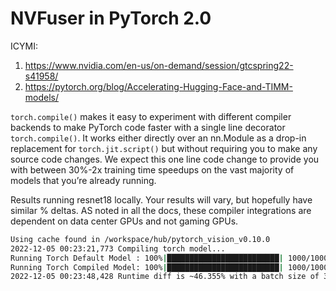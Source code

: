 # NVFuser in PyTorch 2.0

ICYMI:
1. https://www.nvidia.com/en-us/on-demand/session/gtcspring22-s41958/
2. https://pytorch.org/blog/Accelerating-Hugging-Face-and-TIMM-models/

`torch.compile()` makes it easy to experiment with different compiler backends to make PyTorch code faster with a single line decorator `torch.compile()`. It works either directly over an nn.Module as a drop-in replacement for `torch.jit.script()` but without requiring you to make any source code changes. We expect this one line code change to provide you with between 30%-2x training time speedups on the vast majority of models that you’re already running.

Results running resnet18 locally. Your results will vary, but hopefully have similar % deltas. AS noted in all the docs, these compiler integrations are dependent on data center GPUs and not gaming GPUs. 


```sh
Using cache found in /workspace/hub/pytorch_vision_v0.10.0
2022-12-05 00:23:21,773 Compiling torch model...
Running Torch Default Model : 100%|█████████████████████████| 1000/1000 [00:08<00:00, 124.02it/s]
Running Torch Compiled Model: 100%|█████████████████████████| 1000/1000 [00:05<00:00, 198.83it/s]
2022-12-05 00:23:48,428 Runtime diff is ~46.355% with a batch size of 32 for 1,000 iterations.
```
